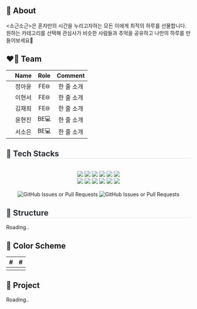 ## 🌟 About
<p align="left">
    <소근소근>은 혼자만의 시간을 누리고자하는 모든 이에게 최적의 하루를 선물합니다. <br/> 원하는 카테고리를 선택해 관심사가 비슷한 사람들과 추억을 공유하고 나만의 하루를 만들어보세요🧳
  <br/>
</p>

## ❤️‍🔥 Team
|  | Name | Role | Comment |
| :--: | :--: | :--: | :--: |
| ![]() | 정아윤 | FE🌐 | 한 줄 소개 |
| ![]() | 이현서 | FE🌐 | 한 줄 소개 |
| ![]() | 김재희 | FE🌐 | 한 줄 소개 |
| ![]() | 윤현진 | BE💻 | 한 줄 소개 |
| ![]() | 서소은 | BE💻 | 한 줄 소개 |

<div style="text-align: left;">
    <h2 style="border-bottom: 1px solid #d8dee4; color: #282d33;"> 🔨 Tech Stacks </h2> <br> 
    <div align="center"> 
        <img src="https://img.shields.io/badge/Figma-F24E1E?style=flat&logo=Figma&logoColor=white">
        <img src="https://img.shields.io/badge/Git-F05032?style=flat&logo=Git&logoColor=white">
        <img src="https://img.shields.io/badge/Javascript-F7DF1E?style=flat&logo=Javascript&logoColor=white">
        <img src="https://img.shields.io/badge/Typescript-3178C6?style=flat&logo=Typescript&logoColor=white">
        <img src="https://img.shields.io/badge/React-61DAFB?style=flat&logo=React&logoColor=white">
        <img src="https://img.shields.io/badge/StyledComponents-DB7093?style=flat&logo=StyledComponents&logoColor=white">
        <br/>
        <img src="https://img.shields.io/badge/Eslint-4B32C3?style=flat&logo=Eslint&logoColor=white">
        <img src="https://img.shields.io/badge/MySQL-4479A1?style=flat&logo=MySQL&logoColor=white">
        <img src="https://img.shields.io/badge/Java-007396?style=flat&logo=Java&logoColor=white">
        <img src="https://img.shields.io/badge/amazonwebservices-232F3E?style=flat&logo=amazonwebservices&logoColor=white">
        <img src="https://img.shields.io/badge/springboot-6DB33F?style=flat&logo=springboot&logoColor=white">
        <img src="https://img.shields.io/badge/ubuntu-E95420?style=flat&logo=ubuntu&logoColor=white">
        <br/>
    </div>
    <div align = "center">
        <br/>
        <img alt="GitHub Issues or Pull Requests" src="https://img.shields.io/github/issues-pr/ECC-2024-winter/sogonsogon">
        <img alt="GitHub Issues or Pull Requests" src="https://img.shields.io/github/issues-pr-closed/ECC-2024-winter/sogonsogon">
    </div>
</div>

<div style="text-align: left;">
    <h2 style="border-bottom: 1px solid #d8dee4; color: #282d33;"> 🔗 Structure </h2>
    Roading..
    <div align="center"> 
        <img src="" alt="">
    </div>
</div>

## 🎨 Color Scheme

|#|#|
| :--: | :--: |
|![]()|![]()|

## 📌 Project
Roading..

